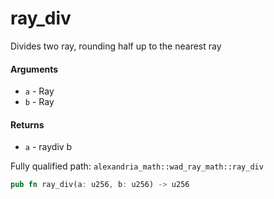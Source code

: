 # ray_div

Divides two ray, rounding half up to the nearest ray

#### Arguments

- `a` - Ray
- `b` - Ray

#### Returns

- `a` - raydiv b

Fully qualified path: `alexandria_math::wad_ray_math::ray_div`

```rust
pub fn ray_div(a: u256, b: u256) -> u256
```
